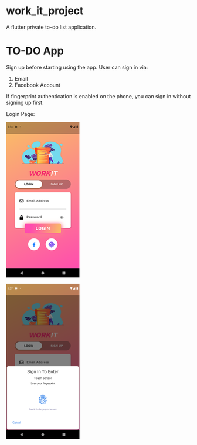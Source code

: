 # work_it_project
A flutter private to-do list application. 

# TO-DO App
Sign up before starting using the app.
User can sign in via:
1) Email
2) Facebook Account

If fingerprint authentication is enabled on the phone, you can sign in without signing up first.
<p><p>

Login Page:
<p><img src="https://raw.githubusercontent.com/aisyahzck/work_it_project/master/images/login.png" width="200" height="422"/>

<img src="https://github.com/aisyahzck/work_it_project/blob/master/images/fingerprint.png" width="200" height="422"/></p>
<p><p>
  




